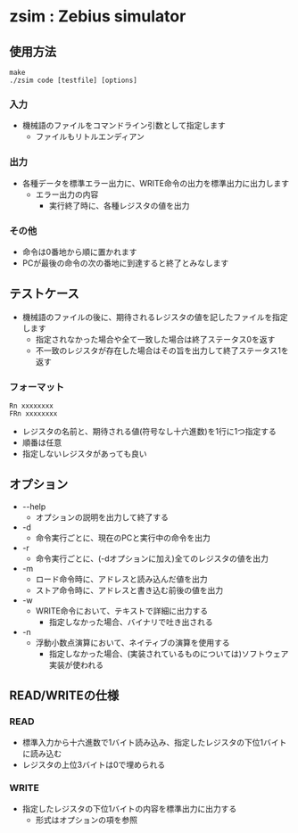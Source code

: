 # zsim : Zebius simulator

## 使用方法

```
make
./zsim code [testfile] [options]
```

### 入力
* 機械語のファイルをコマンドライン引数として指定します
  * ファイルもリトルエンディアン

### 出力
* 各種データを標準エラー出力に、WRITE命令の出力を標準出力に出力します
  * エラー出力の内容
    * 実行終了時に、各種レジスタの値を出力

### その他
* 命令は0番地から順に置かれます
* PCが最後の命令の次の番地に到達すると終了とみなします

## テストケース
* 機械語のファイルの後に、期待されるレジスタの値を記したファイルを指定します
  * 指定されなかった場合や全て一致した場合は終了ステータス0を返す
  * 不一致のレジスタが存在した場合はその旨を出力して終了ステータス1を返す

### フォーマット

```
Rn xxxxxxxx
FRn xxxxxxxx
```

* レジスタの名前と、期待される値(符号なし十六進数)を1行に1つ指定する
* 順番は任意
* 指定しないレジスタがあっても良い

## オプション
* --help
  * オプションの説明を出力して終了する
* -d
  * 命令実行ごとに、現在のPCと実行中の命令を出力
* -r
  * 命令実行ごとに、(-dオプションに加え)全てのレジスタの値を出力
* -m
  * ロード命令時に、アドレスと読み込んだ値を出力
  * ストア命令時に、アドレスと書き込む前後の値を出力
* -w
  * WRITE命令において、テキストで詳細に出力する
    * 指定しなかった場合、バイナリで吐き出される
* -n
  * 浮動小数点演算において、ネイティブの演算を使用する
    * 指定しなかった場合、(実装されているものについては)ソフトウェア実装が使われる

## READ/WRITEの仕様
### READ
* 標準入力から十六進数で1バイト読み込み、指定したレジスタの下位1バイトに読み込む
* レジスタの上位3バイトは0で埋められる

### WRITE
* 指定したレジスタの下位1バイトの内容を標準出力に出力する
  * 形式はオプションの項を参照
